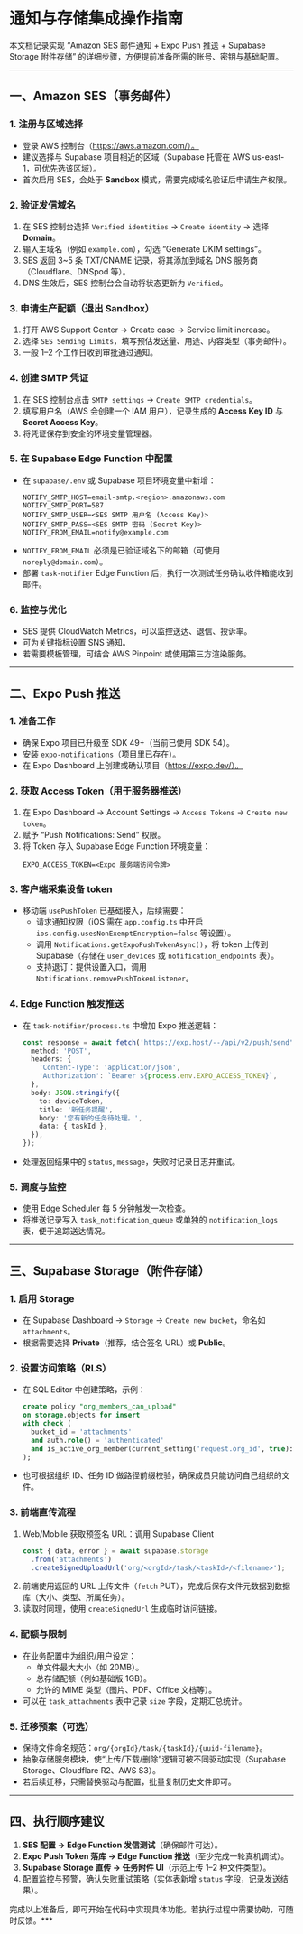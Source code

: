 # 通知与存储集成操作指南

本文档记录实现 “Amazon SES 邮件通知 + Expo Push 推送 + Supabase Storage 附件存储” 的详细步骤，方便提前准备所需的账号、密钥与基础配置。

---

## 一、Amazon SES（事务邮件）

### 1. 注册与区域选择
- 登录 AWS 控制台（https://aws.amazon.com/）。
- 建议选择与 Supabase 项目相近的区域（Supabase 托管在 AWS us-east-1，可优先选该区域）。  
- 首次启用 SES，会处于 **Sandbox** 模式，需要完成域名验证后申请生产权限。

### 2. 验证发信域名
1. 在 SES 控制台选择 `Verified identities` → `Create identity` → 选择 **Domain**。
2. 输入主域名（例如 `example.com`），勾选 “Generate DKIM settings”。  
3. SES 返回 3~5 条 TXT/CNAME 记录，将其添加到域名 DNS 服务商（Cloudflare、DNSpod 等）。  
4. DNS 生效后，SES 控制台会自动将状态更新为 `Verified`。

### 3. 申请生产配额（退出 Sandbox）
1. 打开 AWS Support Center → Create case → Service limit increase。  
2. 选择 `SES Sending Limits`，填写预估发送量、用途、内容类型（事务邮件）。  
3. 一般 1–2 个工作日收到审批通过通知。

### 4. 创建 SMTP 凭证
1. 在 SES 控制台点击 `SMTP settings` → `Create SMTP credentials`。  
2. 填写用户名（AWS 会创建一个 IAM 用户），记录生成的 **Access Key ID** 与 **Secret Access Key**。  
3. 将凭证保存到安全的环境变量管理器。

### 5. 在 Supabase Edge Function 中配置
- 在 `supabase/.env` 或 Supabase 项目环境变量中新增：
  ```
  NOTIFY_SMTP_HOST=email-smtp.<region>.amazonaws.com
  NOTIFY_SMTP_PORT=587
  NOTIFY_SMTP_USER=<SES SMTP 用户名 (Access Key)>
  NOTIFY_SMTP_PASS=<SES SMTP 密码 (Secret Key)>
  NOTIFY_FROM_EMAIL=notify@example.com
  ```
- `NOTIFY_FROM_EMAIL` 必须是已验证域名下的邮箱（可使用 `noreply@domain.com`）。
- 部署 `task-notifier` Edge Function 后，执行一次测试任务确认收件箱能收到邮件。

### 6. 监控与优化
- SES 提供 CloudWatch Metrics，可以监控送达、退信、投诉率。
- 可为关键指标设置 SNS 通知。
- 若需要模板管理，可结合 AWS Pinpoint 或使用第三方渲染服务。

---

## 二、Expo Push 推送

### 1. 准备工作
- 确保 Expo 项目已升级至 SDK 49+（当前已使用 SDK 54）。
- 安装 `expo-notifications`（项目里已存在）。
- 在 Expo Dashboard 上创建或确认项目（https://expo.dev/）。

### 2. 获取 Access Token（用于服务器推送）
1. 在 Expo Dashboard → Account Settings → `Access Tokens` → `Create new token`。  
2. 赋予 “Push Notifications: Send” 权限。  
3. 将 Token 存入 Supabase Edge Function 环境变量：
   ```
   EXPO_ACCESS_TOKEN=<Expo 服务端访问令牌>
   ```

### 3. 客户端采集设备 token
- 移动端 `usePushToken` 已基础接入，后续需要：
  - 请求通知权限（iOS 需在 `app.config.ts` 中开启 `ios.config.usesNonExemptEncryption=false` 等设置）。
  - 调用 `Notifications.getExpoPushTokenAsync()`，将 token 上传到 Supabase（存储在 `user_devices` 或 `notification_endpoints` 表）。
  - 支持退订：提供设置入口，调用 `Notifications.removePushTokenListener`。

### 4. Edge Function 触发推送
- 在 `task-notifier/process.ts` 中增加 Expo 推送逻辑：
  ```ts
  const response = await fetch('https://exp.host/--/api/v2/push/send', {
    method: 'POST',
    headers: {
      'Content-Type': 'application/json',
      'Authorization': `Bearer ${process.env.EXPO_ACCESS_TOKEN}`,
    },
    body: JSON.stringify({
      to: deviceToken,
      title: '新任务提醒',
      body: '您有新的任务待处理。',
      data: { taskId },
    }),
  });
  ```
- 处理返回结果中的 `status`, `message`，失败时记录日志并重试。

### 5. 调度与监控
- 使用 Edge Scheduler 每 5 分钟触发一次检查。
- 将推送记录写入 `task_notification_queue` 或单独的 `notification_logs` 表，便于追踪送达情况。

---

## 三、Supabase Storage（附件存储）

### 1. 启用 Storage
- 在 Supabase Dashboard → `Storage` → `Create new bucket`，命名如 `attachments`。  
- 根据需要选择 **Private**（推荐，结合签名 URL）或 **Public**。

### 2. 设置访问策略（RLS）
- 在 SQL Editor 中创建策略，示例：
  ```sql
  create policy "org_members_can_upload"
  on storage.objects for insert
  with check (
    bucket_id = 'attachments'
    and auth.role() = 'authenticated'
    and is_active_org_member(current_setting('request.org_id', true)::uuid, auth.uid())
  );
  ```
- 也可根据组织 ID、任务 ID 做路径前缀校验，确保成员只能访问自己组织的文件。

### 3. 前端直传流程
1. Web/Mobile 获取预签名 URL：调用 Supabase Client
   ```ts
   const { data, error } = await supabase.storage
     .from('attachments')
     .createSignedUploadUrl('org/<orgId>/task/<taskId>/<filename>');
   ```
2. 前端使用返回的 URL 上传文件（`fetch` PUT），完成后保存文件元数据到数据库（大小、类型、所属任务）。
3. 读取时同理，使用 `createSignedUrl` 生成临时访问链接。

### 4. 配额与限制
- 在业务配置中为组织/用户设定：
  - 单文件最大大小（如 20MB）。
  - 总存储配额（例如基础版 1GB）。
  - 允许的 MIME 类型（图片、PDF、Office 文档等）。
- 可以在 `task_attachments` 表中记录 `size` 字段，定期汇总统计。

### 5. 迁移预案（可选）
- 保持文件命名规范：`org/{orgId}/task/{taskId}/{uuid-filename}`。
- 抽象存储服务模块，使“上传/下载/删除”逻辑可被不同驱动实现（Supabase Storage、Cloudflare R2、AWS S3）。
- 若后续迁移，只需替换驱动与配置，批量复制历史文件即可。

---

## 四、执行顺序建议
1. **SES 配置 → Edge Function 发信测试**（确保邮件可达）。  
2. **Expo Push Token 落库 → Edge Function 推送**（至少完成一轮真机调试）。  
3. **Supabase Storage 直传 → 任务附件 UI**（示范上传 1–2 种文件类型）。  
4. 配置监控与预警，确认失败重试策略（实体表新增 `status` 字段，记录发送结果）。

完成以上准备后，即可开始在代码中实现具体功能。若执行过程中需要协助，可随时反馈。***

